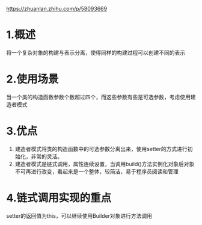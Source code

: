 https://zhuanlan.zhihu.com/p/58093669

# 1.概述
将一个复杂对象的构建与表示分离，使得同样的构建过程可以创建不同的表示

# 2.使用场景
当一个类的构造函数参数个数超过四个，而这些参数有些是可选参数，考虑使用建造者模式

# 3.优点
1. 建造者模式将类的构造函数中的可选参数分离出来，使用setter的方式进行初始化，非常的灵活。
2. 建造者模式是链式调用，属性连续设置，当调用build()方法实例化对象后对象不可再进行改变，看起来是一个整体，较简洁，易于程序员阅读和管理

# 4.链式调用实现的重点
setter的返回值为this，可以继续使用Builder对象进行方法调用